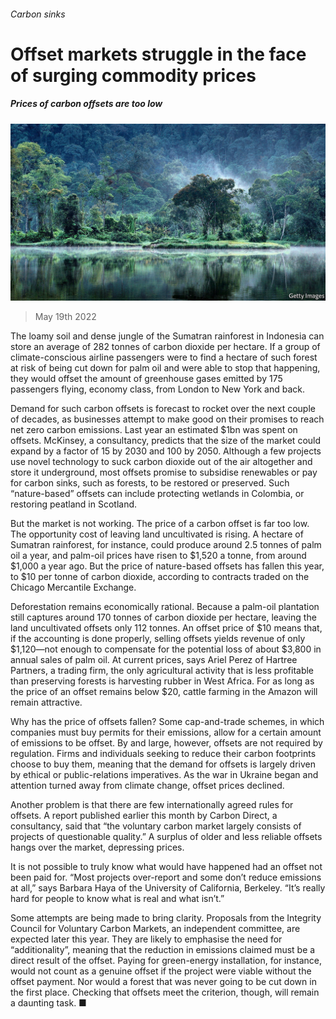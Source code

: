 ###### Carbon sinks

# Offset markets struggle in the face of surging commodity prices 

##### Prices of carbon offsets are too low 

![image](images/20220521_FNP503.jpg) 

> May 19th 2022 

The loamy soil and dense jungle of the Sumatran rainforest in Indonesia can store an average of 282 tonnes of carbon dioxide per hectare. If a group of climate-conscious airline passengers were to find a hectare of such forest at risk of being cut down for palm oil and were able to stop that happening, they would offset the amount of greenhouse gases emitted by 175 passengers flying, economy class, from London to New York and back.

Demand for such carbon offsets is forecast to rocket over the next couple of decades, as businesses attempt to make good on their promises to reach net zero carbon emissions. Last year an estimated $1bn was spent on offsets. McKinsey, a consultancy, predicts that the size of the market could expand by a factor of 15 by 2030 and 100 by 2050. Although a few projects use novel technology to suck carbon dioxide out of the air altogether and store it underground, most offsets promise to subsidise renewables or pay for carbon sinks, such as forests, to be restored or preserved. Such “nature-based” offsets can include protecting wetlands in Colombia, or restoring peatland in Scotland.

But the market is not working. The price of a carbon offset is far too low. The opportunity cost of leaving land uncultivated is rising. A hectare of Sumatran rainforest, for instance, could produce around 2.5 tonnes of palm oil a year, and palm-oil prices have risen to $1,520 a tonne, from around $1,000 a year ago. But the price of nature-based offsets has fallen this year, to $10 per tonne of carbon dioxide, according to contracts traded on the Chicago Mercantile Exchange. 

Deforestation remains economically rational. Because a palm-oil plantation still captures around 170 tonnes of carbon dioxide per hectare, leaving the land uncultivated offsets only 112 tonnes. An offset price of $10 means that, if the accounting is done properly, selling offsets yields revenue of only $1,120—not enough to compensate for the potential loss of about $3,800 in annual sales of palm oil. At current prices, says Ariel Perez of Hartree Partners, a trading firm, the only agricultural activity that is less profitable than preserving forests is harvesting rubber in West Africa. For as long as the price of an offset remains below $20, cattle farming in the Amazon will remain attractive. 

Why has the price of offsets fallen? Some cap-and-trade schemes, in which companies must buy permits for their emissions, allow for a certain amount of emissions to be offset. By and large, however, offsets are not required by regulation. Firms and individuals seeking to reduce their carbon footprints choose to buy them, meaning that the demand for offsets is largely driven by ethical or public-relations imperatives. As the war in Ukraine began and attention turned away from climate change, offset prices declined. 

Another problem is that there are few internationally agreed rules for offsets. A report published earlier this month by Carbon Direct, a consultancy, said that “the voluntary carbon market largely consists of projects of questionable quality.” A surplus of older and less reliable offsets hangs over the market, depressing prices. 

It is not possible to truly know what would have happened had an offset not been paid for. “Most projects over-report and some don’t reduce emissions at all,” says Barbara Haya of the University of California, Berkeley. “It’s really hard for people to know what is real and what isn’t.”

Some attempts are being made to bring clarity. Proposals from the Integrity Council for Voluntary Carbon Markets, an independent committee, are expected later this year. They are likely to emphasise the need for “additionality”, meaning that the reduction in emissions claimed must be a direct result of the offset. Paying for green-energy installation, for instance, would not count as a genuine offset if the project were viable without the offset payment. Nor would a forest that was never going to be cut down in the first place. Checking that offsets meet the criterion, though, will remain a daunting task. ■


